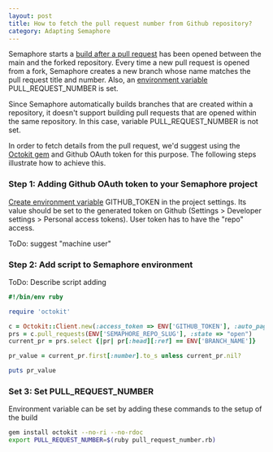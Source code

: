 ```yaml
---
layout: post
title: How to fetch the pull request number from Github repository?
category: Adapting Semaphore
---
```


Semaphore starts a [build after a pull request](/docs/building-pull-requests.html)
has been opened between the main and the forked repository.
Every time a new pull request is opened from a fork, Semaphore creates a new branch
whose name matches the pull request title and number.
Also, an [environment variable](/docs/available-environment-variables.html)
PULL_REQUEST_NUMBER is set.

Since Semaphore automatically builds branches that are created
within a repository, it doesn't support building pull requests that are opened
within the same repository. In this case, variable PULL_REQUEST_NUMBER is not set.

In order to fetch details from the pull request, we'd suggest using
the [Octokit gem](https://github.com/octokit/octokit.rb) and Github OAuth token
for this purpose. The following steps illustrate how to achieve this.

### Step 1: Adding Github OAuth token to your Semaphore project

[Create environment variable](/docs/exporting-environment-variables.html)
GITHUB_TOKEN in the project settings. Its value should be set to the generated token
on Github (Settings > Developer settings > Personal access tokens).
User token has to have the "repo" access.

ToDo: suggest "machine user"

### Step 2: Add script to Semaphore environment

ToDo: Describe script adding

```ruby
#!/bin/env ruby

require 'octokit'

c = Octokit::Client.new(:access_token => ENV['GITHUB_TOKEN'], :auto_paginate => true)
prs = c.pull_requests(ENV['SEMAPHORE_REPO_SLUG'], :state => "open")
current_pr = prs.select {|pr| pr[:head][:ref] == ENV['BRANCH_NAME']}

pr_value = current_pr.first[:number].to_s unless current_pr.nil?

puts pr_value
```

### Set 3: Set PULL_REQUEST_NUMBER

Environment variable can be set by adding these commands to the setup of the build

```bash
gem install octokit --no-ri --no-rdoc
export PULL_REQUEST_NUMBER=$(ruby pull_request_number.rb)
```
